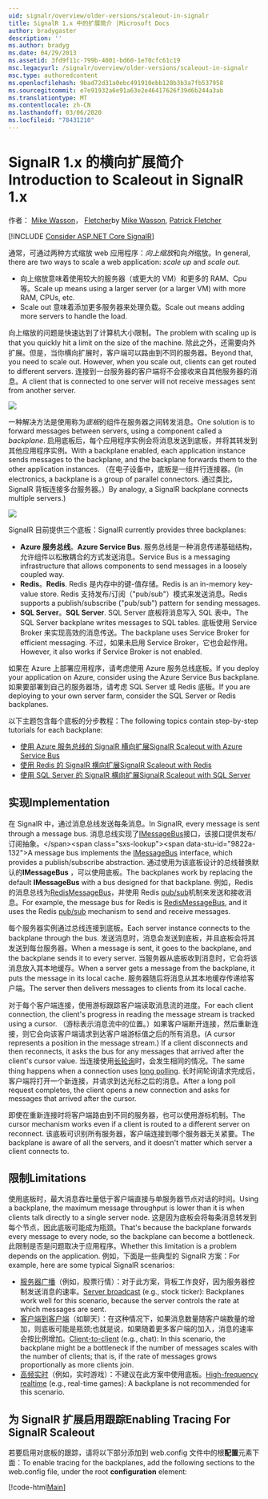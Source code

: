 ```yaml
---
uid: signalr/overview/older-versions/scaleout-in-signalr
title: SignalR 1.x 中的扩展简介 |Microsoft Docs
author: bradygaster
description: ''
ms.author: bradyg
ms.date: 04/29/2013
ms.assetid: 3fd9f11c-799b-4001-bd60-1e70cfc61c19
msc.legacyurl: /signalr/overview/older-versions/scaleout-in-signalr
msc.type: authoredcontent
ms.openlocfilehash: 9bad72d31a0ebc491910ebb128b3b3a7fb537958
ms.sourcegitcommit: e7e91932a6e91a63e2e46417626f39d6b244a3ab
ms.translationtype: MT
ms.contentlocale: zh-CN
ms.lasthandoff: 03/06/2020
ms.locfileid: "78431210"
---
```

# <a name="introduction-to-scaleout-in-signalr-1x"></a><span data-ttu-id="9822a-102">SignalR 1.x 的横向扩展简介</span><span class="sxs-lookup"><span data-stu-id="9822a-102">Introduction to Scaleout in SignalR 1.x</span></span>

<span data-ttu-id="9822a-103">作者： [Mike Wasson](https://github.com/MikeWasson)， [Fletcher](https://github.com/pfletcher)</span><span class="sxs-lookup"><span data-stu-id="9822a-103">by [Mike Wasson](https://github.com/MikeWasson), [Patrick Fletcher](https://github.com/pfletcher)</span></span>

[!INCLUDE [Consider ASP.NET Core SignalR](~/includes/signalr/signalr-version-disambiguation.md)]

<span data-ttu-id="9822a-104">通常，可通过两种方式缩放 web 应用程序：*向上缩放*和向*外*缩放。</span><span class="sxs-lookup"><span data-stu-id="9822a-104">In general, there are two ways to scale a web application: *scale up* and *scale out*.</span></span>

- <span data-ttu-id="9822a-105">向上缩放意味着使用较大的服务器（或更大的 VM）和更多的 RAM、Cpu 等。</span><span class="sxs-lookup"><span data-stu-id="9822a-105">Scale up means using a larger server (or a larger VM) with more RAM, CPUs, etc.</span></span>
- <span data-ttu-id="9822a-106">Scale out 意味着添加更多服务器来处理负载。</span><span class="sxs-lookup"><span data-stu-id="9822a-106">Scale out means adding more servers to handle the load.</span></span>

<span data-ttu-id="9822a-107">向上缩放的问题是快速达到了计算机大小限制。</span><span class="sxs-lookup"><span data-stu-id="9822a-107">The problem with scaling up is that you quickly hit a limit on the size of the machine.</span></span> <span data-ttu-id="9822a-108">除此之外，还需要向外扩展。但是，当你横向扩展时，客户端可以路由到不同的服务器。</span><span class="sxs-lookup"><span data-stu-id="9822a-108">Beyond that, you need to scale out. However, when you scale out, clients can get routed to different servers.</span></span> <span data-ttu-id="9822a-109">连接到一台服务器的客户端将不会接收来自其他服务器的消息。</span><span class="sxs-lookup"><span data-stu-id="9822a-109">A client that is connected to one server will not receive messages sent from another server.</span></span>

![](scaleout-in-signalr/_static/image1.png)

<span data-ttu-id="9822a-110">一种解决方法是使用称为*底板*的组件在服务器之间转发消息。</span><span class="sxs-lookup"><span data-stu-id="9822a-110">One solution is to forward messages between servers, using a component called a *backplane*.</span></span> <span data-ttu-id="9822a-111">启用底板后，每个应用程序实例会将消息发送到底板，并将其转发到其他应用程序实例。</span><span class="sxs-lookup"><span data-stu-id="9822a-111">With a backplane enabled, each application instance sends messages to the backplane, and the backplane forwards them to the other application instances.</span></span> <span data-ttu-id="9822a-112">（在电子设备中，底板是一组并行连接器。</span><span class="sxs-lookup"><span data-stu-id="9822a-112">(In electronics, a backplane is a group of parallel connectors.</span></span> <span data-ttu-id="9822a-113">通过类比，SignalR 背板连接多台服务器。）</span><span class="sxs-lookup"><span data-stu-id="9822a-113">By analogy, a SignalR backplane connects multiple servers.)</span></span>

![](scaleout-in-signalr/_static/image2.png)

<span data-ttu-id="9822a-114">SignalR 目前提供三个底板：</span><span class="sxs-lookup"><span data-stu-id="9822a-114">SignalR currently provides three backplanes:</span></span>

- <span data-ttu-id="9822a-115">**Azure 服务总线**。</span><span class="sxs-lookup"><span data-stu-id="9822a-115">**Azure Service Bus**.</span></span> <span data-ttu-id="9822a-116">服务总线是一种消息传递基础结构，允许组件以松散耦合的方式发送消息。</span><span class="sxs-lookup"><span data-stu-id="9822a-116">Service Bus is a messaging infrastructure that allows components to send messages in a loosely coupled way.</span></span>
- <span data-ttu-id="9822a-117">**Redis**。</span><span class="sxs-lookup"><span data-stu-id="9822a-117">**Redis**.</span></span> <span data-ttu-id="9822a-118">Redis 是内存中的键-值存储。</span><span class="sxs-lookup"><span data-stu-id="9822a-118">Redis is an in-memory key-value store.</span></span> <span data-ttu-id="9822a-119">Redis 支持发布/订阅（"pub/sub"）模式来发送消息。</span><span class="sxs-lookup"><span data-stu-id="9822a-119">Redis supports a publish/subscribe ("pub/sub") pattern for sending messages.</span></span>
- <span data-ttu-id="9822a-120">**SQL Server**。</span><span class="sxs-lookup"><span data-stu-id="9822a-120">**SQL Server**.</span></span> <span data-ttu-id="9822a-121">SQL Server 底板将消息写入 SQL 表中。</span><span class="sxs-lookup"><span data-stu-id="9822a-121">The SQL Server backplane writes messages to SQL tables.</span></span> <span data-ttu-id="9822a-122">底板使用 Service Broker 来实现高效的消息传送。</span><span class="sxs-lookup"><span data-stu-id="9822a-122">The backplane uses Service Broker for efficient messaging.</span></span> <span data-ttu-id="9822a-123">不过，如果未启用 Service Broker，它也会起作用。</span><span class="sxs-lookup"><span data-stu-id="9822a-123">However, it also works if Service Broker is not enabled.</span></span>

<span data-ttu-id="9822a-124">如果在 Azure 上部署应用程序，请考虑使用 Azure 服务总线底板。</span><span class="sxs-lookup"><span data-stu-id="9822a-124">If you deploy your application on Azure, consider using the Azure Service Bus backplane.</span></span> <span data-ttu-id="9822a-125">如果要部署到自己的服务器场，请考虑 SQL Server 或 Redis 底板。</span><span class="sxs-lookup"><span data-stu-id="9822a-125">If you are deploying to your own server farm, consider the SQL Server or Redis backplanes.</span></span>

<span data-ttu-id="9822a-126">以下主题包含每个底板的分步教程：</span><span class="sxs-lookup"><span data-stu-id="9822a-126">The following topics contain step-by-step tutorials for each backplane:</span></span>

- [<span data-ttu-id="9822a-127">使用 Azure 服务总线的 SignalR 横向扩展</span><span class="sxs-lookup"><span data-stu-id="9822a-127">SignalR Scaleout with Azure Service Bus</span></span>](scaleout-with-windows-azure-service-bus.md)
- [<span data-ttu-id="9822a-128">使用 Redis 的 SignalR 横向扩展</span><span class="sxs-lookup"><span data-stu-id="9822a-128">SignalR Scaleout with Redis</span></span>](scaleout-with-redis.md)
- [<span data-ttu-id="9822a-129">使用 SQL Server 的 SignalR 横向扩展</span><span class="sxs-lookup"><span data-stu-id="9822a-129">SignalR Scaleout with SQL Server</span></span>](scaleout-with-sql-server.md)

## <a name="implementation"></a><span data-ttu-id="9822a-130">实现</span><span class="sxs-lookup"><span data-stu-id="9822a-130">Implementation</span></span>

<span data-ttu-id="9822a-131">在 SignalR 中，通过消息总线发送每条消息。</span><span class="sxs-lookup"><span data-stu-id="9822a-131">In SignalR, every message is sent through a message bus.</span></span> <span data-ttu-id="9822a-132">消息总线实现了[IMessageBus](https://msdn.microsoft.com/library/microsoft.aspnet.signalr.messaging.imessagebus(v=vs.100).aspx)接口，该接口提供发布/订阅抽象。</span><span class="sxs-lookup"><span data-stu-id="9822a-132">A message bus implements the [IMessageBus](https://msdn.microsoft.com/library/microsoft.aspnet.signalr.messaging.imessagebus(v=vs.100).aspx) interface, which provides a publish/subscribe abstraction.</span></span> <span data-ttu-id="9822a-133">通过使用为该底板设计的总线替换默认的**IMessageBus** ，可以使用底板。</span><span class="sxs-lookup"><span data-stu-id="9822a-133">The backplanes work by replacing the default **IMessageBus** with a bus designed for that backplane.</span></span> <span data-ttu-id="9822a-134">例如，Redis 的消息总线为[RedisMessageBus](https://msdn.microsoft.com/library/microsoft.aspnet.signalr.redis.redismessagebus(v=vs.100).aspx)，并使用 Redis [pub/sub](http://redis.io/topics/pubsub)机制来发送和接收消息。</span><span class="sxs-lookup"><span data-stu-id="9822a-134">For example, the message bus for Redis is [RedisMessageBus](https://msdn.microsoft.com/library/microsoft.aspnet.signalr.redis.redismessagebus(v=vs.100).aspx), and it uses the Redis [pub/sub](http://redis.io/topics/pubsub) mechanism to send and receive messages.</span></span>

<span data-ttu-id="9822a-135">每个服务器实例通过总线连接到底板。</span><span class="sxs-lookup"><span data-stu-id="9822a-135">Each server instance connects to the backplane through the bus.</span></span> <span data-ttu-id="9822a-136">发送消息时，消息会发送到底板，并且底板会将其发送到每台服务器。</span><span class="sxs-lookup"><span data-stu-id="9822a-136">When a message is sent, it goes to the backplane, and the backplane sends it to every server.</span></span> <span data-ttu-id="9822a-137">当服务器从底板收到消息时，它会将该消息放入其本地缓存。</span><span class="sxs-lookup"><span data-stu-id="9822a-137">When a server gets a message from the backplane, it puts the message in its local cache.</span></span> <span data-ttu-id="9822a-138">服务器随后将消息从其本地缓存传递给客户端。</span><span class="sxs-lookup"><span data-stu-id="9822a-138">The server then delivers messages to clients from its local cache.</span></span>

<span data-ttu-id="9822a-139">对于每个客户端连接，使用游标跟踪客户端读取消息流的进度。</span><span class="sxs-lookup"><span data-stu-id="9822a-139">For each client connection, the client's progress in reading the message stream is tracked using a cursor.</span></span> <span data-ttu-id="9822a-140">（游标表示消息流中的位置。）如果客户端断开连接，然后重新连接，则它会向该客户端请求到达客户端游标值之后的所有消息。</span><span class="sxs-lookup"><span data-stu-id="9822a-140">(A cursor represents a position in the message stream.) If a client disconnects and then reconnects, it asks the bus for any messages that arrived after the client's cursor value.</span></span> <span data-ttu-id="9822a-141">当连接使用[长轮询](../getting-started/introduction-to-signalr.md#transports)时，会发生相同的情况。</span><span class="sxs-lookup"><span data-stu-id="9822a-141">The same thing happens when a connection uses [long polling](../getting-started/introduction-to-signalr.md#transports).</span></span> <span data-ttu-id="9822a-142">长时间轮询请求完成后，客户端将打开一个新连接，并请求到达光标之后的消息。</span><span class="sxs-lookup"><span data-stu-id="9822a-142">After a long poll request completes, the client opens a new connection and asks for messages that arrived after the cursor.</span></span>

<span data-ttu-id="9822a-143">即使在重新连接时将客户端路由到不同的服务器，也可以使用游标机制。</span><span class="sxs-lookup"><span data-stu-id="9822a-143">The cursor mechanism works even if a client is routed to a different server on reconnect.</span></span> <span data-ttu-id="9822a-144">该底板可识别所有服务器，客户端连接到哪个服务器无关紧要。</span><span class="sxs-lookup"><span data-stu-id="9822a-144">The backplane is aware of all the servers, and it doesn't matter which server a client connects to.</span></span>

## <a name="limitations"></a><span data-ttu-id="9822a-145">限制</span><span class="sxs-lookup"><span data-stu-id="9822a-145">Limitations</span></span>

<span data-ttu-id="9822a-146">使用底板时，最大消息吞吐量低于客户端直接与单服务器节点对话的时间。</span><span class="sxs-lookup"><span data-stu-id="9822a-146">Using a backplane, the maximum message throughput is lower than it is when clients talk directly to a single server node.</span></span> <span data-ttu-id="9822a-147">这是因为底板会将每条消息转发到每个节点，因此底板可能成为瓶颈。</span><span class="sxs-lookup"><span data-stu-id="9822a-147">That's because the backplane forwards every message to every node, so the backplane can become a bottleneck.</span></span> <span data-ttu-id="9822a-148">此限制是否是问题取决于应用程序。</span><span class="sxs-lookup"><span data-stu-id="9822a-148">Whether this limitation is a problem depends on the application.</span></span> <span data-ttu-id="9822a-149">例如，下面是一些典型的 SignalR 方案：</span><span class="sxs-lookup"><span data-stu-id="9822a-149">For example, here are some typical SignalR scenarios:</span></span>

- <span data-ttu-id="9822a-150">[服务器广播](tutorial-server-broadcast-with-aspnet-signalr.md)（例如，股票行情）：对于此方案，背板工作良好，因为服务器控制发送消息的速率。</span><span class="sxs-lookup"><span data-stu-id="9822a-150">[Server broadcast](tutorial-server-broadcast-with-aspnet-signalr.md) (e.g., stock ticker): Backplanes work well for this scenario, because the server controls the rate at which messages are sent.</span></span>
- <span data-ttu-id="9822a-151">[客户端到客户端](tutorial-getting-started-with-signalr.md)（如聊天）：在这种情况下，如果消息数量随客户端数量的增加，则底板可能是瓶颈;也就是说，如果随着更多客户端的加入，消息的速率会按比例增加。</span><span class="sxs-lookup"><span data-stu-id="9822a-151">[Client-to-client](tutorial-getting-started-with-signalr.md) (e.g., chat): In this scenario, the backplane might be a bottleneck if the number of messages scales with the number of clients; that is, if the rate of messages grows proportionally as more clients join.</span></span>
- <span data-ttu-id="9822a-152">[高频实时](tutorial-high-frequency-realtime-with-signalr.md)（例如，实时游戏）：不建议在此方案中使用底板。</span><span class="sxs-lookup"><span data-stu-id="9822a-152">[High-frequency realtime](tutorial-high-frequency-realtime-with-signalr.md) (e.g., real-time games): A backplane is not recommended for this scenario.</span></span>

## <a name="enabling-tracing-for-signalr-scaleout"></a><span data-ttu-id="9822a-153">为 SignalR 扩展启用跟踪</span><span class="sxs-lookup"><span data-stu-id="9822a-153">Enabling Tracing For SignalR Scaleout</span></span>

<span data-ttu-id="9822a-154">若要启用对底板的跟踪，请将以下部分添加到 web.config 文件中的根**配置**元素下面：</span><span class="sxs-lookup"><span data-stu-id="9822a-154">To enable tracing for the backplanes, add the following sections to the web.config file, under the root **configuration** element:</span></span>

[!code-html[Main](scaleout-in-signalr/samples/sample1.html)]
